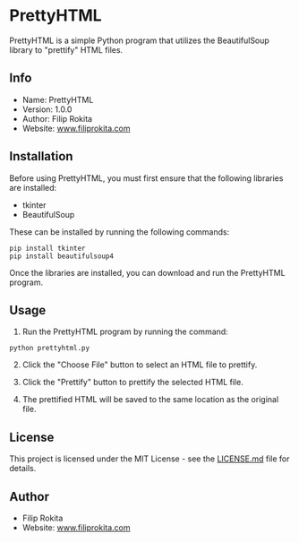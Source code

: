 # PrettyHTML

PrettyHTML is a simple Python program that utilizes the BeautifulSoup library to "prettify" HTML files. 

## Info

- Name: PrettyHTML
- Version: 1.0.0
- Author: Filip Rokita
- Website: www.filiprokita.com

## Installation

Before using PrettyHTML, you must first ensure that the following libraries are installed:

- tkinter
- BeautifulSoup

These can be installed by running the following commands:

```
pip install tkinter
pip install beautifulsoup4
```

Once the libraries are installed, you can download and run the PrettyHTML program.

## Usage

1. Run the PrettyHTML program by running the command: 

```
python prettyhtml.py
```

2. Click the "Choose File" button to select an HTML file to prettify. 

3. Click the "Prettify" button to prettify the selected HTML file.

4. The prettified HTML will be saved to the same location as the original file.

## License

This project is licensed under the MIT License - see the [LICENSE.md](LICENSE.md) file for details.

## Author

- Filip Rokita
- Website: www.filiprokita.com
